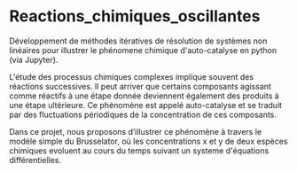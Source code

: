 # Reactions_chimiques_oscillantes
 Développement de méthodes itératives de résolution de systèmes non linéaires pour illustrer le phénomene chimique d'auto-catalyse en python (via Jupyter). 
 
L'étude des processus chimiques complexes implique souvent des réactions successives. 
Il peut arriver que certains composants agissant comme réactifs à une étape donnée deviennent également des produits à une étape ultérieure. 
Ce phénomène est appelé auto-catalyse et se traduit par des fluctuations périodiques de la concentration de ces composants.


Dans ce projet, nous proposons d’illustrer ce phénomène à travers le modèle simple du Brusselator,
où les concentrations x et y de deux espèces chimiques evoluent au cours du temps suivant un systeme d'équations différentielles.
